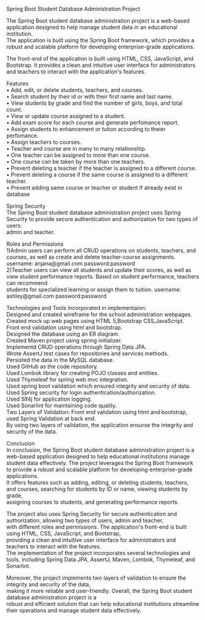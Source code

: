 <p>Spring Boot Student Database Administration Project</p>
<p>The Spring Boot student database administration project is a web-based application designed to help manage student data in an educational institution.<br />The application is built using the Spring Boot framework, which provides a robust and scalable platform for developing enterprise-grade applications.</p>
<p>The front-end of the application is built using HTML, CSS, JavaScript, and Bootstrap. It provides a clean and intuitive user interface for administrators<br />and teachers to interact with the application's features.</p>
<p>Features <br />&bull; Add, edit, or delete students, teachers, and courses.<br />&bull; Search student by their id or with their first name and last name.<br />&bull; View students by grade and find the number of girls, boys, and total count.<br />&bull; View or update course assigned to a student.<br />&bull; Add exam score for each course and generate perfomance report.<br />&bull; Assign students to enhancement or tution according to theier perfomance.<br />&bull; Assign teachers to courses. <br />&bull; Teacher and course are in many to many relationship.<br />&bull; One teacher can be assigned to more than one course.<br />&bull; One course can be taken by more than one teachers.<br />&bull; Prevent deleting a teacher if the teacher is assigned to a different course.<br />&bull; Prevent deleting a course if the same course is assigned to a different teacher.<br />&bull; Prevent adding same course or teacher or student if already exist in database</p>
<p>Spring Security<br />The Spring Boot student database administration project uses Spring Security to provide secure authentication and authorization for two types of users: <br />admin and teacher.</p>
<p>Roles and Permissions<br />1)Admin users can perform all CRUD operations on students, teachers, and courses, as well as create and delete teacher-course assignments. username: anjana@gmail.com password:password<br />2)Teacher users can view all students and update their scores, as well as view student performance reports. Based on student performance, teachers can recommend<br />students for specialized learning or assign them to tuition. username: ashley@gmail.com password:password</p>
<p>Technologies and Tools incorporated in implementaion:<br />Designed and created wireframe for the school administration webpages.<br />Created mock up web pages using HTML 5,Bootstrap CSS,JavaScript.<br />Front end validation using html and bootstrap.<br />Designed the database using an ER diagram.<br />Created Maven project using spring initializer.<br />Implementd CRUD operations through Spring Data JPA.<br />Wrote AssertJ test cases for repositories and services methods.<br />Persisted the data in the MySQL database.<br />Used GitHub as the code repository.<br />Used Lombok library for creating POJO classes and entities.<br />Used Thymeleaf for spring web mvc integration.<br />Used spring boot validation which ensured integrity and security of data.<br />Used Spring security for login authentication/authorization.<br />Used Slf4j for application logging.<br />Used Sonarlint for maintaining code quality.<br />Two Layers of Validation: Front end validation using html and bootstrap, used Spring Validation at back end.<br />By using two layers of validation, the application ensurse the integrity and security of the data.</p>
<p>Conclusion<br />In conclusion, the Spring Boot student database administration project is a web-based application designed to help educational institutions manage <br />student data effectively. The project leverages the Spring Boot framework to provide a robust and scalable platform for developing enterprise-grade applications. <br />It offers features such as adding, editing, or deleting students, teachers, and courses, searching for students by ID or name, viewing students by grade,<br />assigning courses to students, and generating performance reports.</p>
<p>The project also uses Spring Security for secure authentication and authorization, allowing two types of users, admin and teacher, <br />with different roles and permissions. The application's front-end is built using HTML, CSS, JavaScript, and Bootstrap, <br />providing a clean and intuitive user interface for administrators and teachers to interact with the features. <br />The implementation of the project incorporates several technologies and tools, including Spring Data JPA, AssertJ, Maven, Lombok, Thymeleaf, and Sonarlint.</p>
<p>Moreover, the project implements two layers of validation to ensure the integrity and security of the data,<br />making it more reliable and user-friendly. Overall, the Spring Boot student database administration project is a <br />robust and efficient solution that can help educational institutions streamline their operations and manage student data effectively.</p>
<p>&nbsp;</p>
<p>&nbsp;</p>
<p>&nbsp;</p>
